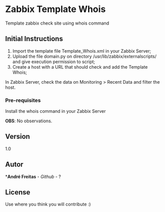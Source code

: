 # Zabbix Template Whois
Template zabbix check site using whois command

## Initial Instructions

1. Import the template file Template_Whois.xml in your Zabbix Server;
2. Upload the file domain.py on directory /usr/lib/zabbix/externalscripts/ and give execution permission to script;
3. Create a host with a URL that should check and add the Template Whois;

In Zabbix Server, check the data on Monitoring > Recent Data and filter the host.

### Pre-requisites

Install the whois command in your Zabbix Server


**OBS**: No observations.

## Version

1.0

## Autor

 ***André Freitas** - *Github* - ? 


## License

Use where you think you will contribute :)

